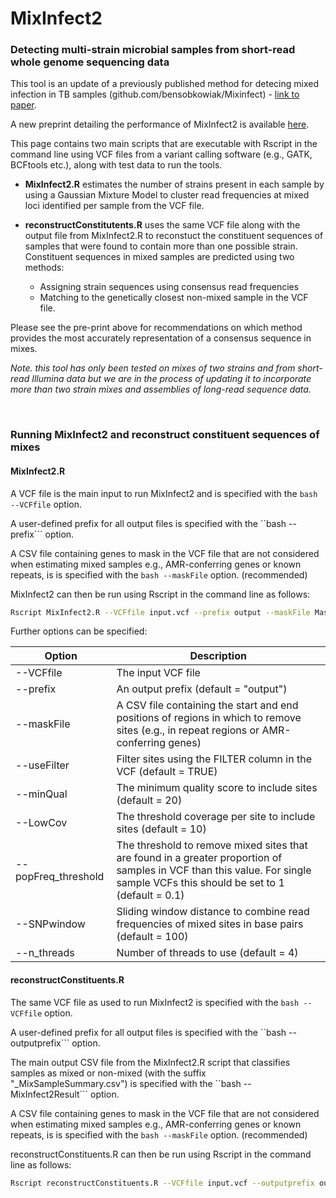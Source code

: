# MixInfect2

### Detecting multi-strain microbial samples from short-read whole genome sequencing data

This tool is an update of a previously published method for detecing mixed infection in TB samples (github.com/bensobkowiak/Mixinfect) - [link to paper](https://bmcgenomics.biomedcentral.com/articles/10.1186/s12864-018-4988-z).

A new preprint detailing the performance of MixInfect2 is available [here](https://www.biorxiv.org/content/10.1101/2024.04.26.591283v1).

This page contains two main scripts that are executable with Rscript in the command line using VCF files from a variant calling software (e.g., GATK, BCFtools etc.), along with test data to run the tools.

- **MixInfect2.R** estimates the number of strains present in each sample by using a Gaussian Mixture Model to cluster read frequencies at mixed loci identified per sample from the VCF file.

- **reconstructConstitutents.R**  uses the same VCF file along with the output file from MixInfect2.R to reconstuct the constituent sequences of samples that were found to contain more than one possible strain. Constituent sequences in mixed samples are predicted using two methods:
    - Assigning strain sequences using consensus read frequencies
    - Matching to the genetically closest non-mixed sample in the VCF file.

Please see the pre-print above for recommendations on which method provides the most accurately representation of a consensus sequence in mixes. 

_Note. this tool has only been tested on mixes of two strains and from short-read Illumina data but we are in the process of updating it to incorporate more than two strain mixes and assemblies of long-read sequence data._

<br>

### Running MixInfect2 and reconstruct constituent sequences of mixes

#### MixInfect2.R

A VCF file is the main input to run MixInfect2 and is specified with the ```bash --VCFfile``` option.

A user-defined prefix for all output files is specified with the ``bash --prefix``` option.

A CSV file containing genes to mask in the VCF file that are not considered when estimating mixed samples e.g., AMR-conferring genes or known repeats, is is specified with the ```bash --maskFile``` option. (recommended) 

MixInfect2 can then be run using Rscript in the command line as follows:

```bash
Rscript MixInfect2.R --VCFfile input.vcf --prefix output --maskFile MaskedRegions.csv 
```

Further options can be specified:

| Option              | Description                                                                                                                                                           |
|---------------------|-----------------------------------------------------------------------------------------------------------------------------------------------------------------------|
| --VCFfile             | The input VCF file                                                                                                                                                   |
| --prefix              | An output prefix (default = "output")                                                                                                                                |
| --maskFile            | A CSV file containing the start and end positions of regions in which to remove sites (e.g., in repeat regions or AMR-conferring genes)                              |
| --useFilter           | Filter sites using the FILTER column in the VCF (default = TRUE)                                                                                                     |
| --minQual             | The minimum quality score to include sites (default = 20)                                                                                                            |
| --LowCov              | The threshold coverage per site to include sites (default = 10)                                                                                                      |
| --popFreq_threshold   | The threshold to remove mixed sites that are found in a greater proportion of samples in VCF than this value. For single sample VCFs this should be set to 1 (default = 0.1) |
| --SNPwindow           | Sliding window distance to combine read frequencies of mixed sites in base pairs (default = 100)                                                                     |
| --n_threads           | Number of threads to use (default = 4)                                                                                                                               |



#### reconstructConstituents.R

The same VCF file as used to run MixInfect2 is specified with the ```bash --VCFfile``` option.

A user-defined prefix for all output files is specified with the ``bash --outputprefix``` option.

The main output CSV file from the MixInfect2.R script that classifies samples as mixed or non-mixed (with the suffix "_MixSampleSummary.csv") is specified with the ``bash --MixInfect2Result``` option.

A CSV file containing genes to mask in the VCF file that are not considered when estimating mixed samples e.g., AMR-conferring genes or known repeats, is is specified with the ```bash --maskFile``` option. (recommended) 

reconstructConstituents.R can then be run using Rscript in the command line as follows:

```bash
Rscript reconstructConstituents.R --VCFfile input.vcf --outputprefix output --MixInfect2Result output_MixSampleSummary.csv --maskFile MaskedRegions.csv 
```

